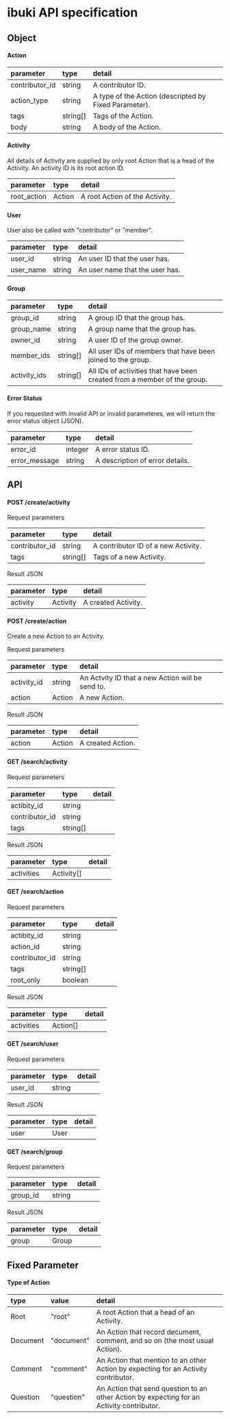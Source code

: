 # ibuki API specification

## Object

#### Action

|parameter        |type    |detail
|:----------------|:-------|:-------------------------------
|contributor_id   |string  |A contributor ID.
|action_type      |string  |A type of the Action (descripted by Fixed Parameter).
|tags             |string[]|Tags of the Action.
|body             |string  |A body of the Action.

#### Activity

All details of Activity are supplied by only root Action that is a head of the Activity.
An activity ID is its root action ID.

|parameter        |type    |detail
|:----------------|:-------|:-------------------------------
|root_action      |Action  |A root Action of the Activity.

#### User

User also be called with "contributor" or "member".

|parameter        |type    |detail
|:----------------|:-------|:-------------------------------
|user_id          |string  |An user ID that the user has.
|user_name        |string  |An user name that the user has.

#### Group

|parameter        |type    |detail
|:----------------|:-------|:-------------------------------
|group_id         |string  |A group ID that the group has.
|group_name       |string  |A group name that the group has.
|owner_id         |string  |A user ID of the group owner.
|member_ids       |string[]|All user IDs of members that have been joined to the group.
|activity_ids     |string[]|All IDs of activities that have been created from a member of the group. 

#### Error Status

If you requested with invalid API or invalid parameteres, we will return the error status object (JSON).

|parameter        |type    |detail
|:----------------|:-------|:-------------------------------
|error_id         |integer |A error status ID.
|error_message    |string  |A description of error details.

## API

#### POST /create/activity

Request parameters

|parameter        |type    |detail
|:----------------|:-------|:-------------------------------
|contributor_id   |string  |A contributor ID of a new Activity.
|tags             |string[]|Tags of a new Activity.

Result JSON

|parameter        |type    |detail
|:----------------|:-------|:-------------------------------
|activity         |Activity|A created Activity.

#### POST /create/action

Create a new Action to an Activity.

Request parameters

|parameter        |type    |detail
|:----------------|:-------|:-------------------------------
|activity_id      |string  |An Actvity ID that a new Action will be send to.
|action           |Action  |A new Action.

Result JSON

|parameter        |type    |detail
|:----------------|:-------|:-------------------------------
|action           |Action  |A created Action.

#### GET /search/activity

Request parameters

|parameter        |type    |detail
|:----------------|:-------|:-------------------------------
|actibity_id      |string  |
|contributor_id   |string  |
|tags             |string[]|

Result JSON

|parameter        |type      |detail
|:----------------|:---------|:-------------------------------
|activities       |Activity[]|

#### GET /search/action

Request parameters

|parameter        |type    |detail
|:----------------|:-------|:-------------------------------
|actibity_id      |string  |
|action_id        |string  |
|contributor_id   |string  |
|tags             |string[]|
|root_only        |boolean |

Result JSON

|parameter        |type    |detail
|:----------------|:-------|:-------------------------------
|activities       |Action[]|

#### GET /search/user

Request parameters

|parameter        |type    |detail
|:----------------|:-------|:-------------------------------
|user_id          |string  |

Result JSON

|parameter        |type    |detail
|:----------------|:-------|:-------------------------------
|user             |User    |

#### GET /search/group

Request parameters

|parameter        |type    |detail
|:----------------|:-------|:-------------------------------
|group_id         |string  |

Result JSON

|parameter        |type    |detail
|:----------------|:-------|:-------------------------------
|group            |Group   |

## Fixed Parameter

#### Type of Action

|type    |value      |detail
|:-------|:----------|:----------------------
|Root    |"root"     |A root Action that a head of an Activity.
|Document|"document" |An Action that record decument, comment, and so on (the most usual Action).
|Comment |"comment"  |An Action that mention to an other Action by expecting for an Activity contributor.
|Question|"question" |An Action that send question to an other Action by expecting for an Activity contributor.

